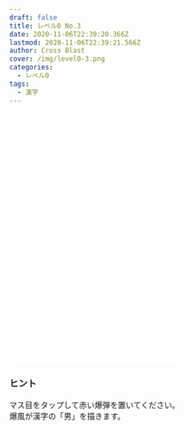 ```yaml
---
draft: false
title: レベル0 No.3
date: 2020-11-06T22:39:20.366Z
lastmod: 2020-11-06T22:39:21.566Z
author: Cross Blast
cover: /img/level0-3.png
categories:
  - レベル0
tags:
  - 漢字
---
```

<p><iframe style="height: 450px;" src="//fervent-lumiere-0e0ee3.netlify.app/#/blast/level0-3" frameborder="0" scrolling="no" allowfullscreen=""></iframe></p>

### ヒント

マス目をタップして赤い爆弾を置いてください。\
爆風が漢字の「男」を描きます。